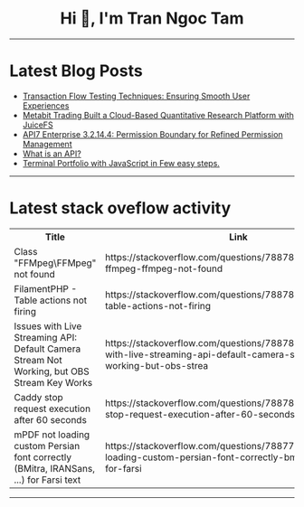 <h1 align="center">Hi 👋, I'm Tran Ngoc Tam</h1>

---

# Latest Blog Posts 
<!-- BLOG-POST-LIST:START -->
- [Transaction Flow Testing Techniques: Ensuring Smooth User Experiences](https://dev.to/robort_smith/transaction-flow-testing-techniques-ensuring-smooth-user-experiences-3efb)
- [Metabit Trading Built a Cloud-Based Quantitative Research Platform with JuiceFS](https://dev.to/tonybarber2/metabit-trading-built-a-cloud-based-quantitative-research-platform-with-juicefs-21c5)
- [API7 Enterprise 3.2.14.4: Permission Boundary for Refined Permission Management](https://dev.to/api7/api7-enterprise-32144-permission-boundary-for-refined-permission-management-hni)
- [What is an API?](https://dev.to/icodemechanic/what-is-an-api-46c9)
- [Terminal Portfolio with JavaScript in Few easy steps.](https://dev.to/sanjoypaul/terminal-portfolio-with-javascript-in-few-easy-steps-57on)
<!-- BLOG-POST-LIST:END -->

---

# Latest stack oveflow activity
<table>
  <tr><th>Title</th><th>Link</th></tr>
  <!-- STACKOVERFLOW:START --><tr><td>Class &quot;FFMpeg\FFMpeg&quot; not found</td><td>https://stackoverflow.com/questions/78878196/class-ffmpeg-ffmpeg-not-found</td></tr><tr><td>FilamentPHP - Table actions not firing</td><td>https://stackoverflow.com/questions/78878154/filamentphp-table-actions-not-firing</td></tr><tr><td>Issues with Live Streaming API: Default Camera Stream Not Working, but OBS Stream Key Works</td><td>https://stackoverflow.com/questions/78878100/issues-with-live-streaming-api-default-camera-stream-not-working-but-obs-strea</td></tr><tr><td>Caddy stop request execution after 60 seconds</td><td>https://stackoverflow.com/questions/78878054/caddy-stop-request-execution-after-60-seconds</td></tr><tr><td>mPDF not loading custom Persian font correctly &lpar;BMitra, IRANSans, ...&rpar; for Farsi text</td><td>https://stackoverflow.com/questions/78877952/mpdf-not-loading-custom-persian-font-correctly-bmitra-iransans-for-farsi</td></tr><!-- STACKOVERFLOW:END -->
</table>

---


